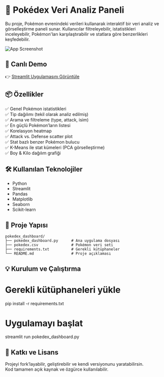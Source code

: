 # 🧬 Pokédex Veri Analiz Paneli

Bu proje, Pokémon evrenindeki verileri kullanarak interaktif bir veri analiz ve görselleştirme paneli sunar. Kullanıcılar filtreleyebilir, istatistikleri inceleyebilir, Pokémon'ları karşılaştırabilir ve statlara göre benzerlikleri keşfedebilir.

![App Screenshot](https://raw.githubusercontent.com/SanjiCo/Pokedex_Dashboard/main/screenshot.png)

## 🚀 Canlı Demo

👉 [Streamlit Uygulamasını Görüntüle](https://your-streamlit-link.streamlit.app)



## 📦 Özellikler

✅ Genel Pokémon istatistikleri  
✅ Tip dağılımı (tekil olarak analiz edilmiş)  
✅ Arama ve filtreleme (type, attack, isim)  
✅ En güçlü Pokémon’ların listesi  
✅ Korelasyon heatmap  
✅ Attack vs. Defense scatter plot  
✅ Stat bazlı benzer Pokémon bulucu  
✅ K-Means ile stat kümeleri (PCA görselleştirme)  
✅ Boy & Kilo dağılım grafiği



## 🛠️ Kullanılan Teknolojiler

- Python
- Streamlit
- Pandas
- Matplotlib
- Seaborn
- Scikit-learn



## 📁 Proje Yapısı

```
pokedex_dashboard/
├── pokedex_dashboard.py      # Ana uygulama dosyası
├── pokedex.csv               # Pokémon veri seti
├── requirements.txt          # Gerekli kütüphaneler
└── README.md                 # Proje açıklaması
```



## 💡 Kurulum ve Çalıştırma


# Gerekli kütüphaneleri yükle
pip install -r requirements.txt

# Uygulamayı başlat
streamlit run pokedex_dashboard.py


## 🤝 Katkı ve Lisans

Projeyi fork’layabilir, geliştirebilir ve kendi versiyonunu yaratabilirsin.  
Kod tamamen açık kaynak ve özgürce kullanılabilir.



